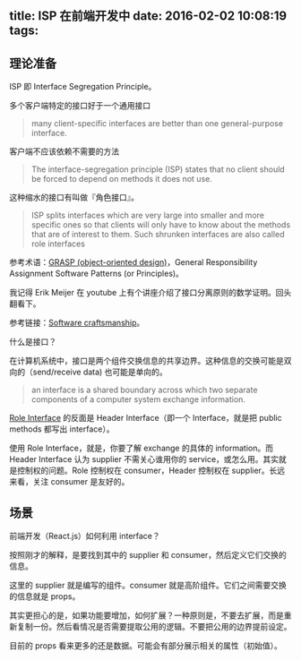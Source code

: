 title: ISP 在前端开发中
date: 2016-02-02 10:08:19
tags:
---

## 理论准备

ISP 即 Interface Segregation Principle。

多个客户端特定的接口好于一个通用接口

> many client-specific interfaces are better than one general-purpose interface.

客户端不应该依赖不需要的方法

> The interface-segregation principle (ISP) states that no client should be forced to depend on methods it does not use.

这种缩水的接口有叫做『角色接口』。

> ISP splits interfaces which are very large into smaller and more specific ones so that clients will only have to know about the methods that are of interest to them. Such shrunken interfaces are also called role interfaces

参考术语：[GRASP (object-oriented design)](https://en.wikipedia.org/wiki/GRASP_(object-oriented_design))，General Responsibility Assignment Software Patterns (or Principles)。

我记得 Erik Meijer 在 youtube 上有个讲座介绍了接口分离原则的数学证明。回头翻看下。

参考链接：[Software craftsmanship](https://en.wikipedia.org/wiki/Software_craftsmanship)。

什么是接口？

在计算机系统中，接口是两个组件交换信息的共享边界。这种信息的交换可能是双向的（send/receive data) 也可能是单向的。

> an interface is a shared boundary across which two separate components of a computer system exchange information. 

[Role Interface](http://martinfowler.com/bliki/RoleInterface.html) 的反面是 Header Interface（即一个 Interface，就是把 public methods 都写出 interface）。

使用 Role Interface，就是，你要了解 exchange 的具体的 information。而 Header Interface 认为 supplier 不需关心谁用你的 service，或怎么用。其实就是控制权的问题。Role 控制权在 consumer，Header 控制权在 supplier。长远来看，关注 consumer 是友好的。

## 场景

前端开发（React.js）如何利用 interface？

按照刚才的解释，是要找到其中的 supplier 和 consumer，然后定义它们交换的信息。

这里的 supplier 就是编写的组件。consumer 就是高阶组件。它们之间需要交换的信息就是 props。

其实更担心的是，如果功能要增加，如何扩展？一种原则是，不要去扩展，而是重新复制一份。然后看情况是否需要提取公用的逻辑。不要把公用的边界提前设定。

目前的 props 看来更多的还是数据。可能会有部分展示相关的属性（初始值）。


